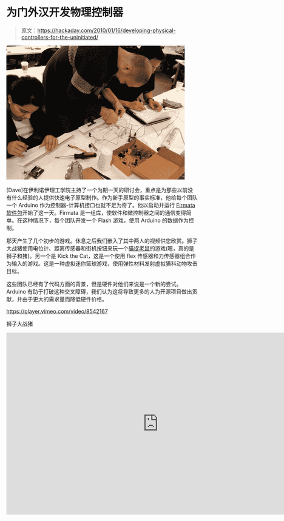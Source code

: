 # 为门外汉开发物理控制器

> 原文：<https://hackaday.com/2010/01/16/developing-physical-controllers-for-the-uninitiated/>

![](img/4d3a60aaa01266c6fc957567426f0dbe.png "arduino-physical-game-controlling")

[Dave]在伊利诺伊理工学院主持了一个为期一天的研讨会，重点是为那些以前没有什么经验的人提供快速电子原型制作。作为新手原型的事实标准，他给每个团队一个 Arduino 作为控制器-计算机接口也就不足为奇了。他以启动并运行 [Firmata 软件包](http://www.firmata.org/wiki/Main_Page)开始了这一天。Firmata 是一组库，使软件和微控制器之间的通信变得简单。在这种情况下，每个团队开发一个 Flash 游戏，使用 Arduino 的数据作为控制。

那天产生了几个初步的游戏。休息之后我们嵌入了其中两人的视频供您欣赏。狮子大战猪使用电位计、距离传感器和街机按钮来玩一个[猫捉老鼠](http://en.wikipedia.org/wiki/Cat_and_mouse)的游戏(嗯，真的是狮子和猪)。另一个是 Kick the Cat，这是一个使用 flex 传感器和力传感器组合作为输入的游戏。这是一种虚拟迷你篮球游戏，使用弹性材料发射虚拟猫科动物攻击目标。

这些团队已经有了代码方面的背景，但是硬件对他们来说是一个新的尝试。Arduino 有助于打破这种交叉障碍，我们认为这将导致更多的人为开源项目做出贡献，并由于更大的需求量而降低硬件价格。

<https://player.vimeo.com/video/8542167>

</div> <p>狮子大战猪</p> <div class="embed-vimeo" style="text-align: center;"><iframe src="https://player.vimeo.com/video/8542148" width="800" height="480" frameborder="0" webkitallowfullscreen="" mozallowfullscreen="" allowfullscreen=""/></div> <p>踢猫</p> </body> </html>